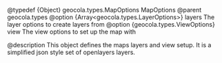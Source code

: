 @typedef {Object} geocola.types.MapOptions MapOptions
@parent geocola.types
@option {Array<geocola.types.LayerOptions>} layers The layer options to create layers from
@option {geocola.types.ViewOptions} view The view options to set up the map with

@description
This object defines the maps layers and view setup. It is a simplified json style set of openlayers layers.
